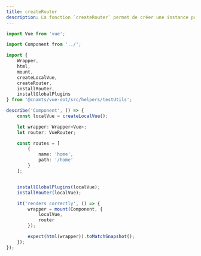 ```yaml
---
title: createRouter
description: La fonction `createRouter` permet de créer une instance pour mocker le router.
---
```


<doc-tabs>

<doc-tab-item label="Utilisation">

```ts
import Vue from 'vue';

import Component from '../';

import {
	Wrapper,
	html,
	mount,
	createLocalVue,
	createRouter,
	installRouter,
	installGlobalPlugins
} from '@cnamts/vue-dot/src/helpers/testUtils';

describe('Component', () => {
	const localVue = createLocalVue();

	let wrapper: Wrapper<Vue>;
	let router: VueRouter;

	const routes = [
		{
			name: 'home',
			path: '/home'
		}
	];


	installGlobalPlugins(localVue);
	installRouter(localVue);

	it('renders correctly', () => {
		wrapper = mount(Component, {
			localVue,
			router
		});

		expect(html(wrapper)).toMatchSnapshot();
	});
});

```

</doc-tab-item>

<doc-tab-item label="API">
<doc-api name="tests-unitaires/create-router"></doc-api>
</doc-tab-item>

</doc-tabs>
